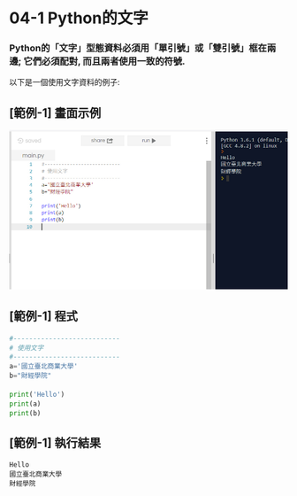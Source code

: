# 04-1 Python的文字

### Python的「文字」型態資料必須用「單引號」或「雙引號」框在兩邊; 它們必須配對, 而且兩者使用一致的符號. 

以下是一個使用文字資料的例子:

## [範例-1] 畫面示例
![GitHub Logo](/images/04-1-1.jpg)

## [範例-1] 程式
```python
#---------------------------
# 使用文字
#---------------------------
a='國立臺北商業大學'
b="財經學院"

print('Hello')
print(a)
print(b)
```

## [範例-1] 執行結果
```
Hello
國立臺北商業大學
財經學院
```

